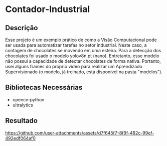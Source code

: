 # Contador-Industrial

## Descrição
Esse projeto é um exemplo prático de como a Visão Computacional pode ser usada para automatizar tarefas no setor industrial. Neste caso, a contagem de chocolates se movendo em uma esteira. Para a detecção dos chocolates foi usado o modelo yolov8n.pt (nano). Entretanto, esse modelo não possui a capacidade de detectar chocolates de forma nativa. Portanto, usei alguns frames do próprio vídeo para realizar um Aprendizado Supervisionado (o modelo, já treinado, está disponível na pasta "modelos").

## Bibliotecas Necessárias
- opencv-python
- ultralytics

## Resultado
https://github.com/user-attachments/assets/d7f645f7-8f9f-482c-99ef-492edf064af0
